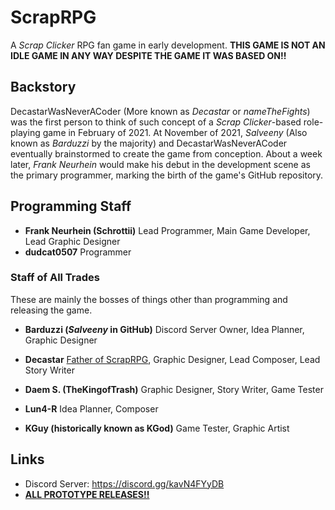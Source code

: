 # ScrapRPG
A *Scrap Clicker* RPG fan game in early development. **THIS GAME IS NOT AN IDLE GAME IN ANY WAY DESPITE THE GAME IT WAS BASED ON!!**
## Backstory
DecastarWasNeverACoder (More known as *Decastar* or *nameTheFights*) was the first person to think of such concept of a *Scrap Clicker*-based role-playing game in February of 2021. At November of 2021, *Salveeny* (Also known as *Barduzzi* by the majority) and DecastarWasNeverACoder eventually brainstormed to create the game from conception. About a week later, *Frank Neurhein* would make his debut in the development scene as the primary programmer, marking the birth of the game's GitHub repository.
## Programming Staff
- **Frank Neurhein (Schrottii)**
Lead Programmer, Main Game Developer, Lead Graphic Designer
- **dudcat0507**
Programmer
### Staff of All Trades
These are mainly the bosses of things other than programming and releasing the game.
- **Barduzzi (*Salveeny* in GitHub)**
Discord Server Owner, Idea Planner, Graphic Designer
- **Decastar**
[Father of ScrapRPG](https://youtube.com/playlist?list=PLl18EjlJraJi3R_jBT266QQ8-smWw0GMn), Graphic Designer, Lead Composer, Lead Story Writer
- **Daem S. (TheKingofTrash)**
Graphic Designer, Story Writer, Game Tester


- **Lun4-R**
Idea Planner, Composer
- **KGuy (historically known as KGod)**
Game Tester, Graphic Artist
## Links
- Discord Server: https://discord.gg/kavN4FYyDB
- [**ALL PROTOTYPE RELEASES!!**](https://www.youtube.com/watch?v=eI1BGwziW10)
